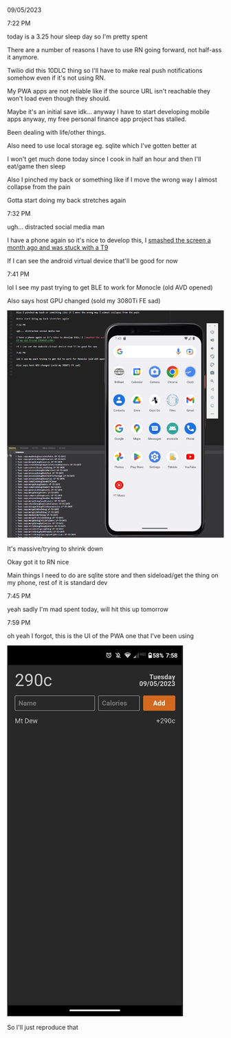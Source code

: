 09/05/2023

7:22 PM

today is a 3.25 hour sleep day so I'm pretty spent

There are a number of reasons I have to use RN going forward, not half-ass it anymore.

Twilio did this 10DLC thing so I'll have to make real push notifications somehow even if it's not using RN.

My PWA apps are not reliable like if the source URL isn't reachable they won't load even though they should.

Maybe it's an initial save idk... anyway I have to start developing mobile apps anyway, my free personal finance app project has stalled.

Been dealing with life/other things.

Also need to use local storage eg. sqlite which I've gotten better at

I won't get much done today since I cook in half an hour and then I'll eat/game then sleep

Also I pinched my back or something like if I move the wrong way I almost collapse from the pain

Gotta start doing my back stretches again

7:32 PM

ugh... distracted social media man

I have a phone again so it's nice to develop this, I [smashed the screen a month ago and was stuck with a T9](https://medium.com/@jdc-cunningham/t9-my-old-friend-19945dfca90c)

If I can see the android virtual device that'll be good for now

7:41 PM

lol I see my past trying to get BLE to work for Monocle (old AVD opened)

Also says host GPU changed (sold my 3080Ti FE sad)

<img src="./devlog-images/smaller.JPG">

It's massive/trying to shrink down

Okay got it to RN nice

Main things I need to do are sqlite store and then sideload/get the thing on my phone, rest of it is standard dev

7:45 PM

yeah sadly I'm mad spent today, will hit this up tomorrow

7:59 PM

oh yeah I forgot, this is the UI of the PWA one that I've been using

<img src="./devlog-images/pwa-ui.JPG"/>

So I'll just reproduce that
